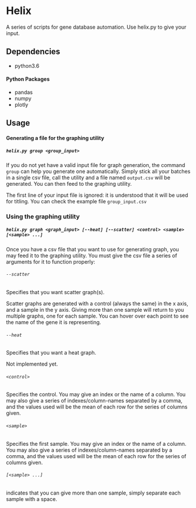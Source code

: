 # Helix
A series of scripts for gene database automation. Use helix.py to give
your input.

## Dependencies

* python3.6

#### Python Packages

* pandas
* numpy
* plotly

## Usage

#### Generating a file for the graphing utility

##### `helix.py group <group_input>`

If you do not yet have a valid input file for graph generation, the
command `group` can help you generate one automatically. Simply stick
all your batches in a single csv file, call the utility and a file named `output.csv` will be
generated. You can then feed to the graphing utility.

The first line of your input file  is ignored: it is understood that
it will be used for titling. You can check the example file
`group_input.csv`

### Using the graphing utility

##### `helix.py graph <graph_input> [--heat] [--scatter] <control> <sample> [<sample> ...]`

Once you have a csv file that you want to use for generating graph, you may feed it to the graphing utility.
You must give the csv file a series of arguments for it to function
properly:

###### `--scatter`
Specifies that you want scatter graph(s).

Scatter graphs are generated with a control (always the same) in the x
axis, and a sample in the y axis. Giving more than one sample will
return to you multiple graphs, one for each sample. You can hover over
each point to see the name of the gene it is representing.

###### `--heat`
Specifies that you want a heat graph.

Not implemented yet.

###### `<control>`
Specifies the control. You may give an index or the
name of a column. You may also give a series of indexes/column-names
separated by a comma, and the values used will be the mean of each
row for the series of columns given.

###### `<sample>`
Specifies the first sample. You may give an index or the
name of a column. You may also give a series of indexes/column-names
separated by a comma, and the values used will be the mean of each
row for the series of columns given.

###### `[<sample> ...]`
indicates that you can give more than one sample,
simply separate each sample with a space.
